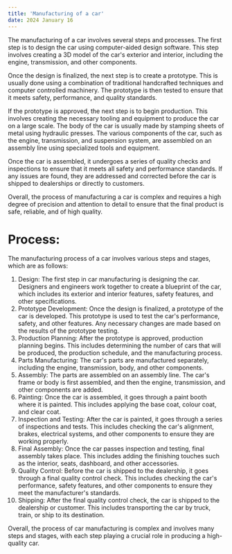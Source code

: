 ```yaml
---
title: 'Manufacturing of a car'
date: 2024 January 16
---
```


The manufacturing of a car involves several steps and processes. 
The first step is to design the car using computer-aided design software. This step involves 
creating a 3D model of the car's exterior and interior, including the engine, 
transmission, and other components.

Once the design is finalized, the next step is to create a prototype. This is usually 
done using a combination of traditional handcrafted techniques and computer controlled machinery.
The prototype is then tested to ensure that it meets safety, performance, and quality standards.

If the prototype is approved, the next step is to begin production. This involves 
creating the necessary tooling and equipment to produce the car on a large scale. 
The body of the car is usually made by stamping sheets of metal using hydraulic 
presses. The various components of the car, such as the engine, transmission, and 
suspension system, are assembled on an assembly line using specialized tools and 
equipment.

Once the car is assembled, it undergoes a series of quality checks and inspections 
to ensure that it meets all safety and performance standards. If any issues are 
found, they are addressed and corrected before the car is shipped to dealerships 
or directly to customers.

Overall, the process of manufacturing a car is complex and requires a high degree 
of precision and attention to detail to ensure that the final product is safe, reliable, 
and of high quality.


Process:
======
The manufacturing process of a car involves various steps and stages, which are 
as follows:

1. Design: The first step in car manufacturing is designing the car. Designers 
and engineers work together to create a blueprint of the car, which includes its 
exterior and interior features, safety features, and other specifications.
2. Prototype Development: Once the design is finalized, a prototype of the 
car is developed. This prototype is used to test the car's performance, safety, and 
other features. Any necessary changes are made based on the results of the 
prototype testing.
3. Production Planning: After the prototype is approved, production 
planning begins. This includes determining the number of cars that will be 
produced, the production schedule, and the manufacturing process.
4. Parts Manufacturing: The car's parts are manufactured separately, 
including the engine, transmission, body, and other components.
5. Assembly: The parts are assembled on an assembly line. The car's frame 
or body is first assembled, and then the engine, transmission, and other 
components are added.
6. Painting: Once the car is assembled, it goes through a paint booth where 
it is painted. This includes applying the base coat, colour coat, and clear coat.
7. Inspection and Testing: After the car is painted, it goes through a series 
of inspections and tests. This includes checking the car's alignment, brakes, 
electrical systems, and other components to ensure they are working properly.
8. Final Assembly: Once the car passes inspection and testing, final assembly 
takes place. This includes adding the finishing touches such as the interior, seats, 
dashboard, and other accessories.
9. Quality Control: Before the car is shipped to the dealership, it goes through 
a final quality control check. This includes checking the car's performance, safety 
features, and other components to ensure they meet the manufacturer's standards.
10. Shipping: After the final quality control check, the car is shipped to the 
dealership or customer. This includes transporting the car by truck, train, or ship 
to its destination.

Overall, the process of car manufacturing is complex and involves many steps 
and stages, with each step playing a crucial role in producing a high-quality car.


